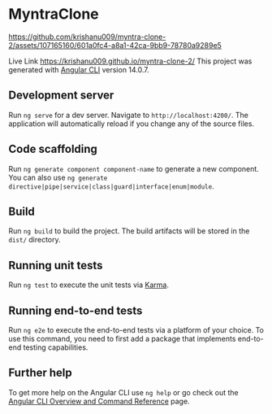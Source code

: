 # MyntraClone 

https://github.com/krishanu009/myntra-clone-2/assets/107165160/601a0fc4-a8a1-42ca-9bb9-78780a9289e5

Live Link https://krishanu009.github.io/myntra-clone-2/
This project was generated with [Angular CLI](https://github.com/angular/angular-cli) version 14.0.7.



## Development server

Run `ng serve` for a dev server. Navigate to `http://localhost:4200/`. The application will automatically reload if you change any of the source files.

## Code scaffolding

Run `ng generate component component-name` to generate a new component. You can also use `ng generate directive|pipe|service|class|guard|interface|enum|module`.

## Build

Run `ng build` to build the project. The build artifacts will be stored in the `dist/` directory.

## Running unit tests

Run `ng test` to execute the unit tests via [Karma](https://karma-runner.github.io).

## Running end-to-end tests

Run `ng e2e` to execute the end-to-end tests via a platform of your choice. To use this command, you need to first add a package that implements end-to-end testing capabilities.

## Further help

To get more help on the Angular CLI use `ng help` or go check out the [Angular CLI Overview and Command Reference](https://angular.io/cli) page.
